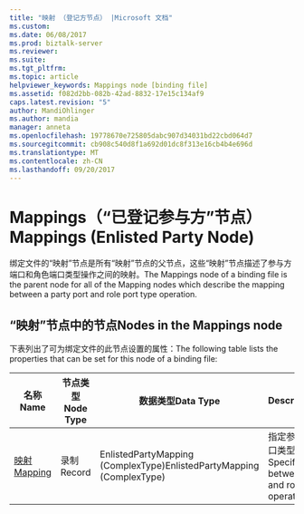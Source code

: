```yaml
---
title: "映射 （登记方节点） |Microsoft 文档"
ms.custom: 
ms.date: 06/08/2017
ms.prod: biztalk-server
ms.reviewer: 
ms.suite: 
ms.tgt_pltfrm: 
ms.topic: article
helpviewer_keywords: Mappings node [binding file]
ms.assetid: f082d2bb-082b-42ad-8832-17e15c134af9
caps.latest.revision: "5"
author: MandiOhlinger
ms.author: mandia
manager: anneta
ms.openlocfilehash: 19778670e725805dabc907d34031bd22cbd064d7
ms.sourcegitcommit: cb908c540d8f1a692d01dc8f313e16cb4b4e696d
ms.translationtype: MT
ms.contentlocale: zh-CN
ms.lasthandoff: 09/20/2017
---
```

# <a name="mappings-enlisted-party-node"></a><span data-ttu-id="e3ffa-102">Mappings（“已登记参与方”节点）</span><span class="sxs-lookup"><span data-stu-id="e3ffa-102">Mappings (Enlisted Party Node)</span></span>
<span data-ttu-id="e3ffa-103">绑定文件的“映射”节点是所有“映射”节点的父节点，这些“映射”节点描述了参与方端口和角色端口类型操作之间的映射。</span><span class="sxs-lookup"><span data-stu-id="e3ffa-103">The Mappings node of a binding file is the parent node for all of the Mapping nodes which describe the mapping between a party port and role port type operation.</span></span>  
  
## <a name="nodes-in-the-mappings-node"></a><span data-ttu-id="e3ffa-104">“映射”节点中的节点</span><span class="sxs-lookup"><span data-stu-id="e3ffa-104">Nodes in the Mappings node</span></span>  
 <span data-ttu-id="e3ffa-105">下表列出了可为绑定文件的此节点设置的属性：</span><span class="sxs-lookup"><span data-stu-id="e3ffa-105">The following table lists the properties that can be set for this node of a binding file:</span></span>  
  
|<span data-ttu-id="e3ffa-106">**名称**</span><span class="sxs-lookup"><span data-stu-id="e3ffa-106">**Name**</span></span>|<span data-ttu-id="e3ffa-107">**节点类型**</span><span class="sxs-lookup"><span data-stu-id="e3ffa-107">**Node Type**</span></span>|<span data-ttu-id="e3ffa-108">**数据类型**</span><span class="sxs-lookup"><span data-stu-id="e3ffa-108">**Data Type**</span></span>|<span data-ttu-id="e3ffa-109">**Description**</span><span class="sxs-lookup"><span data-stu-id="e3ffa-109">**Description**</span></span>|<span data-ttu-id="e3ffa-110">**限制**</span><span class="sxs-lookup"><span data-stu-id="e3ffa-110">**Restrictions**</span></span>|<span data-ttu-id="e3ffa-111">**注释**</span><span class="sxs-lookup"><span data-stu-id="e3ffa-111">**Comments**</span></span>|  
|--------------|-------------------|-------------------|---------------------|----------------------|------------------|  
|[<span data-ttu-id="e3ffa-112">映射</span><span class="sxs-lookup"><span data-stu-id="e3ffa-112">Mapping</span></span>](../core/mapping-mappings-node.md)|<span data-ttu-id="e3ffa-113">录制</span><span class="sxs-lookup"><span data-stu-id="e3ffa-113">Record</span></span>|<span data-ttu-id="e3ffa-114">EnlistedPartyMapping (ComplexType)</span><span class="sxs-lookup"><span data-stu-id="e3ffa-114">EnlistedPartyMapping (ComplexType)</span></span>|<span data-ttu-id="e3ffa-115">指定参与方端口和角色端口类型操作之间的映射。</span><span class="sxs-lookup"><span data-stu-id="e3ffa-115">Specifies the mapping between a party port and role port type operation.</span></span>|<span data-ttu-id="e3ffa-116">可选</span><span class="sxs-lookup"><span data-stu-id="e3ffa-116">Not required</span></span>|<span data-ttu-id="e3ffa-117">默认值：无</span><span class="sxs-lookup"><span data-stu-id="e3ffa-117">Default value: none</span></span>|